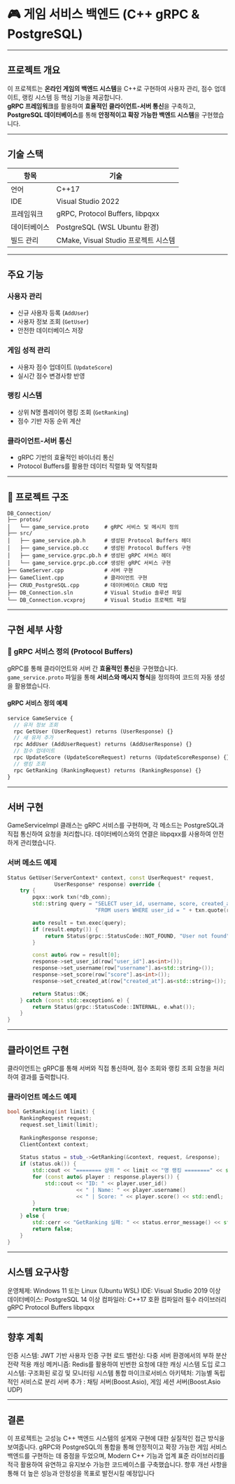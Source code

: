 # 🎮 **게임 서비스 백엔드 (C++ gRPC & PostgreSQL)**

---

## **프로젝트 개요**
이 프로젝트는 **온라인 게임의 백엔드 시스템**을 C++로 구현하여 사용자 관리, 점수 업데이트, 랭킹 시스템 등 핵심 기능을 제공합니다.  
**gRPC 프레임워크**를 활용하여 **효율적인 클라이언트-서버 통신**을 구축하고,  
**PostgreSQL 데이터베이스**를 통해 **안정적이고 확장 가능한 백엔드 시스템**을 구현했습니다.  

---

## **기술 스택**

| **항목**      | **기술**                                          |
| ------------ | ------------------------------------------------ |
| 언어         | C++17                                             |
| IDE          | Visual Studio 2022                                |
| 프레임워크    | gRPC, Protocol Buffers, libpqxx                    |
| 데이터베이스 | PostgreSQL (WSL Ubuntu 환경)                       |
| 빌드 관리    | CMake, Visual Studio 프로젝트 시스템               |

---

## **주요 기능**

### **사용자 관리**
- 신규 사용자 등록 (`AddUser`)
- 사용자 정보 조회 (`GetUser`)
- 안전한 데이터베이스 저장

### **게임 성적 관리**
- 사용자 점수 업데이트 (`UpdateScore`)
- 실시간 점수 변경사항 반영

### **랭킹 시스템**
- 상위 N명 플레이어 랭킹 조회 (`GetRanking`)
- 점수 기반 자동 순위 계산

### **클라이언트-서버 통신**
- gRPC 기반의 효율적인 바이너리 통신
- Protocol Buffers를 활용한 데이터 직렬화 및 역직렬화

---

## 📂 **프로젝트 구조**
```
DB_Connection/
├── protos/
│   └── game_service.proto     # gRPC 서비스 및 메시지 정의
├── src/
│   ├── game_service.pb.h      # 생성된 Protocol Buffers 헤더
│   ├── game_service.pb.cc     # 생성된 Protocol Buffers 구현
│   ├── game_service.grpc.pb.h # 생성된 gRPC 서비스 헤더
│   └── game_service.grpc.pb.cc# 생성된 gRPC 서비스 구현
├── GameServer.cpp             # 서버 구현
├── GameClient.cpp             # 클라이언트 구현
├── CRUD_PostgreSQL.cpp        # 데이터베이스 CRUD 작업
├── DB_Connection.sln          # Visual Studio 솔루션 파일
└── DB_Connection.vcxproj      # Visual Studio 프로젝트 파일
```

---

## **구현 세부 사항**

### 📑 **gRPC 서비스 정의 (Protocol Buffers)**
gRPC를 통해 클라이언트와 서버 간 **효율적인 통신**을 구현했습니다.  
`game_service.proto` 파일을 통해 **서비스와 메시지 형식**을 정의하여 코드의 자동 생성을 활용했습니다.  

#### **gRPC 서비스 정의 예제**
```proto
service GameService {
  // 유저 정보 조회
  rpc GetUser (UserRequest) returns (UserResponse) {}
  // 새 유저 추가
  rpc AddUser (AddUserRequest) returns (AddUserResponse) {}
  // 점수 업데이트
  rpc UpdateScore (UpdateScoreRequest) returns (UpdateScoreResponse) {}
  // 랭킹 조회
  rpc GetRanking (RankingRequest) returns (RankingResponse) {}
}
```

---

## **서버 구현**
GameServiceImpl 클래스는 gRPC 서비스를 구현하며,
각 메소드는 PostgreSQL과 직접 통신하여 요청을 처리합니다.
데이터베이스와의 연결은 libpqxx를 사용하여 안전하게 관리했습니다.

### **서버 메소드 예제**
```C++
Status GetUser(ServerContext* context, const UserRequest* request,
               UserResponse* response) override {
    try {
        pqxx::work txn(*db_conn);
        std::string query = "SELECT user_id, username, score, created_at "
                            "FROM users WHERE user_id = " + txn.quote(request->user_id());

        auto result = txn.exec(query);
        if (result.empty()) {
            return Status(grpc::StatusCode::NOT_FOUND, "User not found");
        }

        const auto& row = result[0];
        response->set_user_id(row["user_id"].as<int>());
        response->set_username(row["username"].as<std::string>());
        response->set_score(row["score"].as<int>());
        response->set_created_at(row["created_at"].as<std::string>());

        return Status::OK;
    } catch (const std::exception& e) {
        return Status(grpc::StatusCode::INTERNAL, e.what());
    }
}
```
---
## **클라이언트 구현**
클라이언트는 gRPC를 통해 서버와 직접 통신하며,
점수 조회와 랭킹 조회 요청을 처리하여 결과를 출력합니다.

### **클라이언트 메소드 예제**
```C++
bool GetRanking(int limit) {
    RankingRequest request;
    request.set_limit(limit);
    
    RankingResponse response;
    ClientContext context;
    
    Status status = stub_->GetRanking(&context, request, &response);
    if (status.ok()) {
        std::cout << "======== 상위 " << limit << "명 랭킹 ========" << std::endl;
        for (const auto& player : response.players()) {
            std::cout << "ID: " << player.user_id()
                      << " | Name: " << player.username()
                      << " | Score: " << player.score() << std::endl;
        }
        return true;
    } else {
        std::cerr << "GetRanking 실패: " << status.error_message() << std::endl;
        return false;
    }
}
```
---
## **시스템 요구사항**
운영체제: Windows 11 또는 Linux (Ubuntu WSL)
IDE: Visual Studio 2019 이상
데이터베이스: PostgreSQL 14 이상
컴파일러: C++17 호환 컴파일러
필수 라이브러리
gRPC
Protocol Buffers
libpqxx

---

## **향후 계획**
인증 시스템: JWT 기반 사용자 인증 구현
로드 밸런싱: 다중 서버 환경에서의 부하 분산 전략 적용
캐싱 메커니즘: Redis를 활용하여 빈번한 요청에 대한 캐싱 시스템 도입
로그 시스템: 구조화된 로깅 및 모니터링 시스템 통합
마이크로서비스 아키텍처: 기능별 독립적인 서비스로 분리
서버 추가 : 채팅 서버(Boost.Asio), 게임 세션 서버(Boost.Asio UDP)

---

## **결론**
이 프로젝트는 고성능 C++ 백엔드 시스템의 설계와 구현에 대한 실질적인 접근 방식을 보여줍니다.
gRPC와 PostgreSQL의 통합을 통해 안정적이고 확장 가능한 게임 서비스 백엔드를 구현하는 데 중점을 두었으며,
Modern C++ 기능과 업계 표준 라이브러리를 적극 활용하여 유연하고 유지보수 가능한 코드베이스를 구축했습니다.
향후 개선 사항을 통해 더 높은 성능과 안정성을 목표로 발전시킬 예정입니다
